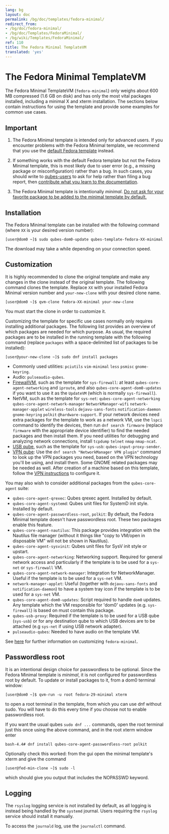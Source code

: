 ```yaml
---
lang: bg
layout: doc
permalink: /bg/doc/templates/fedora-minimal/
redirect_from:
- /bg/doc/fedora-minimal/
- /bg/doc/Templates/FedoraMinimal/
- /bg/wiki/Templates/FedoraMinimal/
ref: 110
title: The Fedora Minimal TemplateVM
translated: 'yes'
---
```


The Fedora Minimal TemplateVM
=============================

The Fedora Minimal TemplateVM (`fedora-minimal`) only weighs about 600 MB compressed (1.6 GB on disk) and has only the most vital packages installed, including a minimal X and xterm installation.
The sections below contain instructions for using the template and provide some examples for common use cases.


Important
---------

1. The Fedora Minimal template is intended only for advanced users.
   If you encounter problems with the Fedora Minimal template, we recommend that you use the [default Fedora template] instead.

2. If something works with the default Fedora template but not the Fedora Minimal template, this is most likely due to user error (e.g., a missing package or misconfiguration) rather than a bug.
   In such cases, you should write to [qubes-users] to ask for help rather than filing a bug report, then [contribute what you learn to the documentation][doc-guidelines].

3. The Fedora Minimal template is intentionally *minimal*.
   [Do not ask for your favorite package to be added to the minimal template by default.][pref-default]


Installation
------------

The Fedora Minimal template can be installed with the following command (where `XX` is your desired version number):

~~~
[user@dom0 ~]$ sudo qubes-dom0-update qubes-template-fedora-XX-minimal
~~~

The download may take a while depending on your connection speed.


Customization
-------------

It is highly recommended to clone the original template and make any changes in the clone instead of the original template.
The following command clones the template.
Replace `XX` with your installed Fedora Minimal version number and `your-new-clone` with your desired clone name.

~~~
[user@dom0 ~]$ qvm-clone fedora-XX-minimal your-new-clone
~~~

You must start the clone in order to customize it.

Customizing the template for specific use cases normally only requires installing additional packages.
The following list provides an overview of which packages are needed for which purpose.
As usual, the required packages are to be installed in the running template with the following command (replace `packages` with a space-delimited list of packages to be installed):

~~~
[user@your-new-clone ~]$ sudo dnf install packages
~~~

 - Commonly used utilities: `pciutils` `vim-minimal` `less` `psmisc` `gnome-keyring`.
 - Audio: `pulseaudio-qubes`.
 - [FirewallVM](/bg/doc/firewall/), such as the template for `sys-firewall`: at least `qubes-core-agent-networking` and `iproute`, and also `qubes-core-agent-dom0-updates` if you want to use it as the `UpdateVM` (which is normally `sys-firewall`).
 - NetVM, such as the template for `sys-net`: `qubes-core-agent-networking` `qubes-core-agent-network-manager` `NetworkManager-wifi` `network-manager-applet` `wireless-tools` `dejavu-sans-fonts` `notification-daemon` `gnome-keyring` `polkit` `@hardware-support`.
   If your network devices need extra packages for the template to work as a network VM, use the `lspci` command to identify the devices, then run `dnf search firmware` (replace `firmware` with the appropriate device identifier) to find the needed packages and then install them.
   If you need utilities for debugging and analyzing network connections, install `tcpdump` `telnet` `nmap` `nmap-ncat`.
 - [USB qube](/bg/doc/usb-qubes/), such as the template for `sys-usb`: `qubes-input-proxy-sender`.
 - [VPN qube](/bg/doc/vpn/): Use the `dnf search "NetworkManager VPN plugin"` command to look up the VPN packages you need, based on the VPN technology you'll be using, and install them.
   Some GNOME related packages may be needed as well.
   After creation of a machine based on this template, follow the [VPN instructions](/bg/doc/vpn/#set-up-a-proxyvm-as-a-vpn-gateway-using-networkmanager) to configure it.

You may also wish to consider additional packages from the `qubes-core-agent` suite:

 - `qubes-core-agent-qrexec`: Qubes qrexec agent. Installed by default.
 - `qubes-core-agent-systemd`: Qubes unit files for SystemD init style. Installed by default.
 - `qubes-core-agent-passwordless-root`, `polkit`: By default, the Fedora Minimal template doesn't have passwordless root. These two packages enable this feature.
 - `qubes-core-agent-nautilus`: This package provides integration with the Nautilus file manager (without it things like "copy to VM/open in disposable VM" will not be shown in Nautilus).
 - `qubes-core-agent-sysvinit`: Qubes unit files for SysV init style or upstart.
 - `qubes-core-agent-networking`: Networking support. Required for general network access and particularly if the template is to be used for a `sys-net` or `sys-firewall` VM.
 - `qubes-core-agent-network-manager`: Integration for NetworkManager. Useful if the template is to be used for a `sys-net` VM.
 - `network-manager-applet`: Useful (together with `dejavu-sans-fonts` and `notification-daemon`) to have a system tray icon if the template is to be used for a `sys-net` VM.
 - `qubes-core-agent-dom0-updates`: Script required to handle `dom0` updates. Any template which the VM responsible for 'dom0' updates (e.g. `sys-firewall`) is based on must contain this package.
 - `qubes-usb-proxy`: Required if the template is to be used for a USB qube (`sys-usb`) or for any destination qube to which USB devices are to be attached (e.g `sys-net` if using USB network adapter).
 - `pulseaudio-qubes`: Needed to have audio on the template VM.

See [here][customization] for further information on customizing `fedora-minimal`.


Passwordless root
-----------------

It is an intentional design choice for passwordless to be optional.
Since the Fedora Minimal template is *minimal*, it is not configured for passwordless root by default.
To update or install packages to it, from a dom0 terminal window:

~~~
[user@dom0 ~]$ qvm-run -u root fedora-29-minimal xterm
~~~
to open a root terminal in the template, from which you can use dnf without sudo. You will have to do this every time if you choose not to enable passwordless root. 

If you want the usual qubes `sudo dnf ...` commands, open the root terminal just this once using the above command, and in the root xterm window enter

~~~
bash-4.4# dnf install qubes-core-agent-passwordless-root polkit
~~~

Optionally check this worked: from the gui open the minimal template's xterm and give the command

~~~
[user@fed-min-clone ~]$ sudo -l
~~~

which should give you output that includes the NOPASSWD keyword.


Logging
-------

The `rsyslog` logging service is not installed by default, as all logging is instead being handled by the `systemd` journal.
Users requiring the `rsyslog` service should install it manually.

To access the `journald` log, use the `journalctl` command.


[default Fedora template]: /bg/doc/templates/fedora/
[qubes-users]: /bg/support/#qubes-users
[doc-guidelines]: /bg/doc/doc-guidelines/
[pref-default]: /bg/faq/#could-you-please-make-my-preference-the-default
[customization]: /bg/doc/fedora-minimal-template-customization/